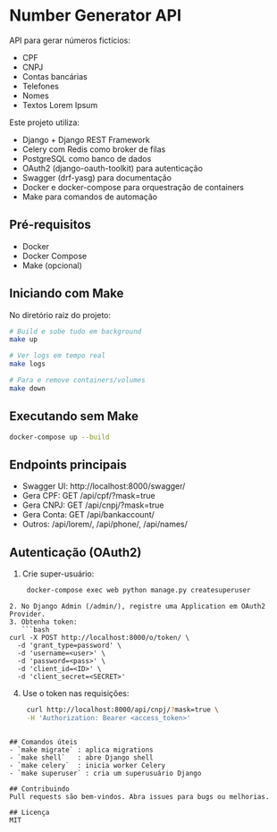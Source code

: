 # Number Generator API

API para gerar números fictícios:
- CPF
- CNPJ
- Contas bancárias
- Telefones
- Nomes
- Textos Lorem Ipsum

Este projeto utiliza:
- Django + Django REST Framework
- Celery com Redis como broker de filas
- PostgreSQL como banco de dados
- OAuth2 (django-oauth-toolkit) para autenticação
- Swagger (drf-yasg) para documentação
- Docker e docker-compose para orquestração de containers
- Make para comandos de automação

## Pré-requisitos
- Docker
- Docker Compose
- Make (opcional)

## Iniciando com Make
No diretório raiz do projeto:

```bash
# Build e sobe tudo em background
make up

# Ver logs em tempo real
make logs

# Para e remove containers/volumes
make down
```

## Executando sem Make
```bash
docker-compose up --build
```

## Endpoints principais
- Swagger UI: http://localhost:8000/swagger/
- Gera CPF:   GET /api/cpf/?mask=true
- Gera CNPJ:  GET /api/cnpj/?mask=true
- Gera Conta: GET /api/bankaccount/
- Outros: /api/lorem/, /api/phone/, /api/names/

## Autenticação (OAuth2)
1. Crie super-usuário:
   ```bash
    docker-compose exec web python manage.py createsuperuser
```
2. No Django Admin (/admin/), registre uma Application em OAuth2 Provider.
3. Obtenha token:
   ```bash
curl -X POST http://localhost:8000/o/token/ \
  -d 'grant_type=password' \
  -d 'username=<user>' \
  -d 'password=<pass>' \
  -d 'client_id=<ID>' \
  -d 'client_secret=<SECRET>'
```
4. Use o token nas requisições:
   ```bash
    curl http://localhost:8000/api/cnpj/?mask=true \
    -H 'Authorization: Bearer <access_token>'
```

## Comandos úteis
- `make migrate` : aplica migrations
- `make shell`   : abre Django shell
- `make celery`  : inicia worker Celery
- `make superuser` : cria um superusuário Django

## Contribuindo
Pull requests são bem-vindos. Abra issues para bugs ou melhorias.

## Licença
MIT